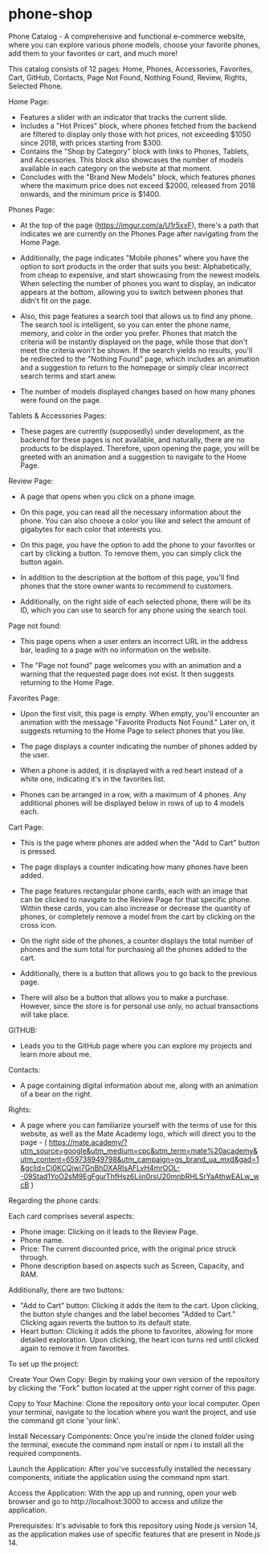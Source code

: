 # phone-shop

Phone Catalog - A comprehensive and functional e-commerce website, where you can explore various phone models, choose your favorite phones, add them to your favorites or cart, and much more!

This catalog consists of 12 pages: Home, Phones, Accessories, Favorites, Cart, GitHub, Contacts, Page Not Found, Nothing Found, Review, Rights, Selected Phone.


Home Page:

- Features a slider with an indicator that tracks the current slide.
- Includes a "Hot Prices" block, where phones fetched from the backend are filtered to display only those with hot prices, not exceeding $1050 since 2018, with prices starting from $300.
- Contains the "Shop by Category" block with links to Phones, Tablets, and Accessories. This block also showcases the number of models available in each category on the website at that moment.
- Concludes with the "Brand New Models" block, which features phones where the maximum price does not exceed $2000, released from 2018 onwards, and the minimum price is $1400.



Phones Page:

- At the top of the page (https://imgur.com/a/U1r5xxF), there's a path that indicates we are currently on the Phones Page after navigating from the Home Page.

- Additionally, the page indicates "Mobile phones" where you have the option to sort products in the order that suits you best: Alphabetically, from cheap to expensive, and start showcasing from the newest models. When selecting the number of phones you want to display, an indicator appears at the bottom, allowing you to switch between phones that didn't fit on the page.

- Also, this page features a search tool that allows us to find any phone. The search tool is intelligent, so you can enter the phone name, memory, and color in the order you prefer. Phones that match the criteria will be instantly displayed on the page, while those that don't meet the criteria won't be shown. If the search yields no results, you'll be redirected to the "Nothing Found" page, which includes an animation and a suggestion to return to the homepage or simply clear incorrect search terms and start anew.

- The number of models displayed changes based on how many phones were found on the page.



Tablets & Accessories Pages:

- These pages are currently (supposedly) under development, as the backend for these pages is not available, and naturally, there are no products to be displayed. Therefore, upon opening the page, you will be greeted with an animation and a suggestion to navigate to the Home Page.



Review Page:

- A page that opens when you click on a phone image.

- On this page, you can read all the necessary information about the phone. You can also choose a color you like and select the amount of gigabytes for each color that interests you.

- On this page, you have the option to add the phone to your favorites or cart by clicking a button. To remove them, you can simply click the button again.

- In addition to the description at the bottom of this page, you'll find phones that the store owner wants to recommend to customers.

- Additionally, on the right side of each selected phone, there will be its ID, which you can use to search for any phone using the search tool.



Page not found:

- This page opens when a user enters an incorrect URL in the address bar, leading to a page with no information on the website.

- The "Page not found" page welcomes you with an animation and a warning that the requested page does not exist. It then suggests returning to the Home Page.



Favorites Page:

- Upon the first visit, this page is empty. When empty, you'll encounter an animation with the message "Favorite Products Not Found." Later on, it suggests returning to the Home Page to select phones that you like.

- The page displays a counter indicating the number of phones added by the user.

- When a phone is added, it is displayed with a red heart instead of a white one, indicating it's in the favorites list.

- Phones can be arranged in a row, with a maximum of 4 phones. Any additional phones will be displayed below in rows of up to 4 models each.



Cart Page:

- This is the page where phones are added when the "Add to Cart" button is pressed.

- The page displays a counter indicating how many phones have been added.

- The page features rectangular phone cards, each with an image that can be clicked to navigate to the Review Page for that specific phone. Within these cards, you can also increase or decrease the quantity of phones, or completely remove a model from the cart by clicking on the cross icon.

- On the right side of the phones, a counter displays the total number of phones and the sum total for purchasing all the phones added to the cart.

- Additionally, there is a button that allows you to go back to the previous page.

- There will also be a button that allows you to make a purchase. However, since the store is for personal use only, no actual transactions will take place.



GITHUB:

- Leads you to the GitHub page where you can explore my projects and learn more about me.



Contacts:

- A page containing digital information about me, along with an animation of a bear on the right.


Rights:

- A page where you can familiarize yourself with the terms of use for this website, as well as the Mate Academy logo, which will direct you to the page - ( https://mate.academy/?utm_source=google&utm_medium=cpc&utm_term=mate%20academy&utm_content=659738949798&utm_campaign=gs_brand_ua_mxd&gad=1&gclid=Cj0KCQjwi7GnBhDXARIsAFLvH4mrOOL--09Stad1YoO2sM9EgFgurThfHsz6Liin0rsU20mnbRHLSrYaAthwEALw_wcB )




Regarding the phone cards:

Each card comprises several aspects:

- Phone image: Clicking on it leads to the Review Page.
- Phone name.
- Price: The current discounted price, with the original price struck through.
- Phone description based on aspects such as Screen, Capacity, and RAM.

 Additionally, there are two buttons:

- "Add to Cart" button: Clicking it adds the item to the cart. Upon clicking, the button style changes and the label becomes "Added to Cart." Clicking again reverts the button to its default state.
- Heart button: Clicking it adds the phone to favorites, allowing for more detailed exploration. Upon clicking, the heart icon turns red until clicked again to remove it from favorites.




To set up the project:

Create Your Own Copy: Begin by making your own version of the repository by clicking the "Fork" button located at the upper right corner of this page.

Copy to Your Machine: Clone the repository onto your local computer. Open your terminal, navigate to the location where you want the project, and use the command git clone 'your link'.

Install Necessary Components: Once you're inside the cloned folder using the terminal, execute the command npm install or npm i to install all the required components.

Launch the Application: After you've successfully installed the necessary components, initiate the application using the command npm start.

Access the Application: With the app up and running, open your web browser and go to http://localhost:3000 to access and utilize the application.

Prerequisites: It's advisable to fork this repository using Node.js version 14, as the application makes use of specific features that are present in Node.js 14.
